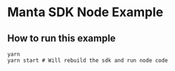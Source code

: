 # Manta SDK Node Example

## How to run this example


``` shell
yarn
yarn start # Will rebuild the sdk and run node code
```